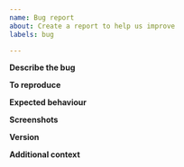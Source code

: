 ```yaml
---
name: Bug report
about: Create a report to help us improve
labels: bug

---
```


<!--
  ___ __  __ ____   ___  ____ _____  _    _   _ _____ 
 |_ _|  \/  |  _ \ / _ \|  _ \_   _|/ \  | \ | |_   _|
  | || |\/| | |_) | | | | |_) || | / _ \ |  \| | | |  
  | || |  | |  __/| |_| |  _ < | |/ ___ \| |\  | | |  
 |___|_|  |_|_|    \___/|_| \_\|_/_/   \_\_| \_| |_|     

IF YOU ARE REPORTING A CHEAT OR A SECURITY VULNERABILITY... STOP!

DO NOT MAKE A PUBLIC POST. GO BACK. CLICK THE 'VIEW POLICY' BUTTON.

IF YOU ARE LOST AND CANNOT FIND A LINK, HERE IT IS:

  https://github.com/multitheftauto/mtasa-blue/security/policy

-->

**Describe the bug**
<!-- A clear and concise description of what the bug is. -->

**To reproduce**
<!--
Steps to reproduce the behaviour:
1. Go to '...'
2. Click on '....'
3. Scroll down to '....'
4. See error

Please paste reproduction resources (zip files) directly into this section.
-->

**Expected behaviour**
<!-- A clear and concise description of what you expected to happen. -->

**Screenshots**
<!--
If applicable, add screenshots to help explain your problem.
Please paste screenshots directly into this section. Do not provide imgur/tinypic/photobucket links.
-->

**Version**
<!--
Please provide the following information:
- server/client version (e.g, 1.1, 1.5.4)
- if you are running Wine, please say so, and say if Linux or macOS
- what operating system the server is running on, if relevant
-->

**Additional context**
<!-- Add any other context about the problem here -->
